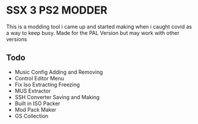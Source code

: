 
# SSX 3 PS2 MODDER

This is a modding tool i came up and started making when i caught covid as a way to keep busy. Made for the PAL Version but may work with other versions


## Todo

- Music Config Adding and Removing
- Control Editor Menu
- Fix Iso Extracting Freezing
- MUS Extractor
- SSH Converter Saving and Making
- Built in ISO Packer
- Mod Pack Maker
- GS Collection

